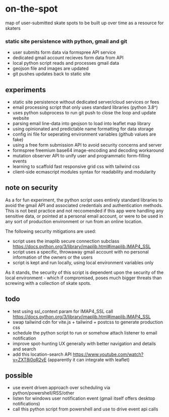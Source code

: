 # on-the-spot

map of user-submitted skate spots to be built up over time as a resource for skaters

### static site persistence with python, gmail and git

- user submits form data via formspree API service
- dedicated gmail account recieves form data from API
- local python script reads and processes gmail data
- geojson file and images are updated
- git pushes updates back to static site

## experiments

- static site persistence without dedicated server/cloud services or fees
- email processing script that only uses standard libraries (python 3.8^)
- uses python subprocess to run git push to close the loop and update website
- parsing email line-data into geojson to load into leaflet map library
- using opinionated and predictable name formatting for data storage
- config ini file for seperating environment variables (github values are fake)
- using a free form submission API to avoid security concerns and server
- formspree freemium base64 image-encoding and decoding workaround
- mutation observer API to unify user and programmatic form-filling events
- learning to scaffold fast responsive grid css with tailwind css
- client-side ecmascript modules syntax for readability and modularity

## note on security

As a for fun experiment, the python script uses entirely standard libraries to avoid the gmail API and associated credentials and authentication methods. This is not best practice and not reccomended if this app were handling any sensitive data, or pointed at a personal email account, or were to be used in any sort of production environment or run from an online location.

The following security mitigations are used:

- script uses the imaplib secure connection subclass
  https://docs.python.org/3/library/imaplib.html#imaplib.IMAP4_SSL
- script uses a specific, throwaway gmail account with no personal information of the owners or the users
- script is kept and run locally, using local environment variables only

As it stands, the security of this script is dependent upon the security of the local environment - which if compromised, poses much bigger threats than screwing with a collection of skate spots.

## todo

- test using ssl_context param for IMAP4_SSL call https://docs.python.org/3/library/imaplib.html#imaplib.IMAP4_SSL
- swap tailwind cdn for vite.js + tailwind + postcss to generate production css
- schedule the python script to run or somehow attach listener to email notification
- improve spot-hunting UX generally with better navigation and details and search
- add this location-search API https://www.youtube.com/watch?v=ZXT8i0qR2vE (apparently it can integrate with leaflet)

## possible

- use event driven approach over scheduling via python/powershell/RSS/other
- listen for windows user notification event (gmail itself offers desktop notifications)
- call this python script from powershell and use to drive event api calls
